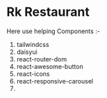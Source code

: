 # Rk Restaurant


Here use helping Components :-

01. tailwindcss
02. daisyui
03. react-router-dom
04. react-awesome-button
05. react-icons
06. react-responsive-carousel
07. 